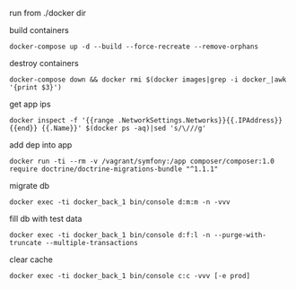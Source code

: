 run from ./docker dir

build containers

```
docker-compose up -d --build --force-recreate --remove-orphans
```

destroy containers

```
docker-compose down && docker rmi $(docker images|grep -i docker_|awk '{print $3}')
```

get app ips

```
docker inspect -f '{{range .NetworkSettings.Networks}}{{.IPAddress}}{{end}} {{.Name}}' $(docker ps -aq)|sed 's/\///g'
```

add dep into app

```
docker run -ti --rm -v /vagrant/symfony:/app composer/composer:1.0 require doctrine/doctrine-migrations-bundle "^1.1.1"
```

migrate db

```
docker exec -ti docker_back_1 bin/console d:m:m -n -vvv
```

fill db with test data

```
docker exec -ti docker_back_1 bin/console d:f:l -n --purge-with-truncate --multiple-transactions
```

clear cache

```
docker exec -ti docker_back_1 bin/console c:c -vvv [-e prod]
```
